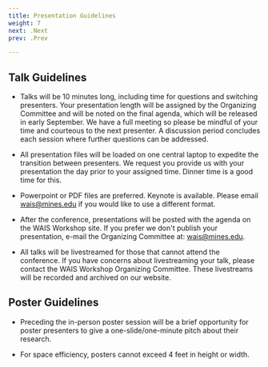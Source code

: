 ```yaml
---
title: Presentation Guidelines
weight: 7
next: .Next
prev: .Prev

---
```


## Talk Guidelines

* Talks will be 10 minutes long, including time for questions and switching presenters. Your presentation length will be assigned by the Organizing Committee and will be noted on the final agenda, which will be released in early September. We have a full meeting so please be mindful of your time and courteous to the next presenter. A discussion period concludes each session where further questions can be addressed.

* All presentation files will be loaded on one central laptop to expedite the transition between presenters. We request you provide us with your presentation the day prior to your assigned time. Dinner time is a good time for this.

* Powerpoint or PDF files are preferred. Keynote is available. Please email wais@mines.edu if you would like to use a different format.

* After the conference, presentations will be posted with the agenda on the WAIS Workshop site. If you prefer we don't publish your presentation, e-mail the Organizing Committee at: wais@mines.edu.

* All talks will be livestreamed for those that cannot attend the conference. If you have concerns about livestreaming your talk, please contact the WAIS Workshop Organizing Committee. These livestreams will be recorded and archived on our website.

## Poster Guidelines

* Preceding the in-person poster session will be a brief opportunity for poster presenters to give a one-slide/one-minute pitch about their research.

* For space efficiency, posters cannot exceed 4 feet in height or width.
